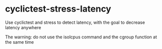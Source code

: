 # cyclictest-stress-latency
Use cyclictest and stress to detect latency, with the goal to decrease latency anywhere

The warning: do not use the isolcpus command and the cgroup function at the same time
